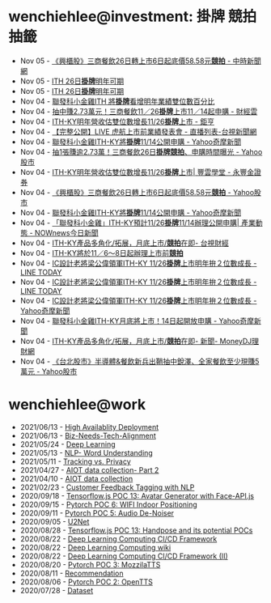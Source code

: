 # wenchiehlee@investment: 掛牌 競拍 抽籤 

<!-- rss start -->
- Nov 05 - [《興櫃股》三商餐飲26日轉上市6日起底價58.58元<b>競拍</b> - 中時新聞網](https://www.google.com/url?rct=j&sa=t&url=https://www.chinatimes.com/realtimenews/20241104003930-260410&ct=ga&cd=CAIyIGMyMDFhNDU4NzAzY2ViODg6Y29tLnR3OnpoLVRXOlRX&usg=AOvVaw1zlqrxKI_M1uvEYHGTrxtO)
- Nov 05 - [ITH 26日<b>掛牌</b>明年可期](https://www.google.com/url?rct=j&sa=t&url=https://www.sinotrade.com.tw/richclub/news/6728f68b32ba0c93311d3ada&ct=ga&cd=CAIyIGMyMDFhNDU4NzAzY2ViODg6Y29tLnR3OnpoLVRXOlRX&usg=AOvVaw3NTt-8fGr5-tzxETYC5UTy)
- Nov 05 - [ITH 26日<b>掛牌</b>明年可期](https://www.google.com/url?rct=j&sa=t&url=https://www.sinotrade.com.tw/richclub/news/6728f68b32ba0c93311d3ada&ct=ga&cd=CAIyIDAyOWU0YTc5M2ViOGJkZDQ6Y29tLnR3OnpoLVRXOlRX&usg=AOvVaw3NTt-8fGr5-tzxETYC5UTy)
- Nov 04 - [聯發科小金雞ITH 將<b>掛牌</b>看增明年業績雙位數百分比](https://www.google.com/url?rct=j&sa=t&url=https://www.sinotrade.com.tw/richclub/news/6728c55332ba0c9331ee0e40&ct=ga&cd=CAIyIGMyMDFhNDU4NzAzY2ViODg6Y29tLnR3OnpoLVRXOlRX&usg=AOvVaw1SwSgf3Wj53Sr3BP6nKdhO)
- Nov 04 - [抽中賺2.73萬元！三商餐飲11／26<b>掛牌</b>上市11／14起申購 - 財經雲](https://www.google.com/url?rct=j&sa=t&url=https://finance.ettoday.net/news/2848463&ct=ga&cd=CAIyIGMyMDFhNDU4NzAzY2ViODg6Y29tLnR3OnpoLVRXOlRX&usg=AOvVaw2LhINMm8bxzcxpIxIDoirg)
- Nov 04 - [ITH-KY明年營收估雙位數增長11/26<b>掛牌</b>上市 - 鉅亨](https://www.google.com/url?rct=j&sa=t&url=https://news.cnyes.com/news/id/5762344&ct=ga&cd=CAIyIGMyMDFhNDU4NzAzY2ViODg6Y29tLnR3OnpoLVRXOlRX&usg=AOvVaw2xT16mBK_8JNcR43T8bdA8)
- Nov 04 - [【完整公開】LIVE 虎航上市前業績發表會 - 直播列表-台視新聞網](https://www.google.com/url?rct=j&sa=t&url=https://news.ttv.com.tw/LIVE/sRJvS2kQ7ik&ct=ga&cd=CAIyIGMyMDFhNDU4NzAzY2ViODg6Y29tLnR3OnpoLVRXOlRX&usg=AOvVaw36_uXB0GcWO1ItuIFMI5KM)
- Nov 04 - [聯發科小金雞ITH-KY將<b>掛牌</b>11/14公開申購 - Yahoo奇摩新聞](https://www.google.com/url?rct=j&sa=t&url=https://tw.news.yahoo.com/%25E8%2581%25AF%25E7%2599%25BC%25E7%25A7%2591%25E5%25B0%258F%25E9%2587%2591%25E9%259B%259Eith-ky%25E5%25B0%2587%25E6%258E%259B%25E7%2589%258C-11-14%25E5%2585%25AC%25E9%2596%258B%25E7%2594%25B3%25E8%25B3%25BC-085449574.html&ct=ga&cd=CAIyIGMyMDFhNDU4NzAzY2ViODg6Y29tLnR3OnpoLVRXOlRX&usg=AOvVaw1fT7qfiNvRnIhyI6FdUOlq)
- Nov 04 - [抽1張賺逾2.73萬！三商餐飲26日<b>掛牌競拍</b>、申購時間曝光 - Yahoo股市](https://www.google.com/url?rct=j&sa=t&url=https://tw.stock.yahoo.com/news/%25E6%258A%25BD1%25E5%25BC%25B5%25E8%25B3%25BA%25E9%2580%25BE2-73%25E8%2590%25AC-%25E4%25B8%2589%25E5%2595%2586%25E9%25A4%2590%25E9%25A3%25B226%25E6%2597%25A5%25E6%258E%259B%25E7%2589%258C-%25E7%25AB%25B6%25E6%258B%258D-%25E7%2594%25B3%25E8%25B3%25BC%25E6%2599%2582%25E9%2596%2593%25E6%259B%259D%25E5%2585%2589-094138873.html&ct=ga&cd=CAIyIGMyMDFhNDU4NzAzY2ViODg6Y29tLnR3OnpoLVRXOlRX&usg=AOvVaw1LmCdO0SNVBgZ-zBwlukiy)
- Nov 04 - [ITH-KY明年營收估雙位數增長11/26<b>掛牌</b>上市| 豐雲學堂 - 永豐金證券](https://www.google.com/url?rct=j&sa=t&url=https://www.sinotrade.com.tw/richclub/news/67289b2332ba0c9331b906e0&ct=ga&cd=CAIyIGMyMDFhNDU4NzAzY2ViODg6Y29tLnR3OnpoLVRXOlRX&usg=AOvVaw1gWHhGVwrGPzwx-0f3CpZp)
- Nov 04 - [《興櫃股》三商餐飲26日轉上市6日起底價58.58元<b>競拍</b> - Yahoo股市](https://www.google.com/url?rct=j&sa=t&url=https://tw.stock.yahoo.com/news/%25E8%2588%2588%25E6%25AB%2583%25E8%2582%25A1-%25E4%25B8%2589%25E5%2595%2586%25E9%25A4%2590%25E9%25A3%25B226%25E6%2597%25A5%25E8%25BD%2589%25E4%25B8%258A%25E5%25B8%2582-6%25E6%2597%25A5%25E8%25B5%25B7%25E5%25BA%2595%25E5%2583%25B958-58%25E5%2585%2583%25E7%25AB%25B6%25E6%258B%258D-091002722.html&ct=ga&cd=CAIyIGMyMDFhNDU4NzAzY2ViODg6Y29tLnR3OnpoLVRXOlRX&usg=AOvVaw0R8qGxW_wj45NEEppvNOjg)
- Nov 04 - [聯發科小金雞ITH-KY將<b>掛牌</b>11/14公開申購 - Yahoo奇摩新聞](https://www.google.com/url?rct=j&sa=t&url=https://tw.news.yahoo.com/%25E8%2581%25AF%25E7%2599%25BC%25E7%25A7%2591%25E5%25B0%258F%25E9%2587%2591%25E9%259B%259Eith-ky%25E5%25B0%2587%25E6%258E%259B%25E7%2589%258C-11-14%25E5%2585%25AC%25E9%2596%258B%25E7%2594%25B3%25E8%25B3%25BC-085449574.html&ct=ga&cd=CAIyIDAyOWU0YTc5M2ViOGJkZDQ6Y29tLnR3OnpoLVRXOlRX&usg=AOvVaw1fT7qfiNvRnIhyI6FdUOlq)
- Nov 04 - [「聯發科小金雞」ITH-KY預計11/26<b>掛牌</b>11/14辦理公開申購| 產業動態 - NOWnews今日新聞](https://www.google.com/url?rct=j&sa=t&url=https://www.nownews.com/news/6572397&ct=ga&cd=CAIyIGMyMDFhNDU4NzAzY2ViODg6Y29tLnR3OnpoLVRXOlRX&usg=AOvVaw1nRHLfvs3hEY-Qt9_aMn9P)
- Nov 04 - [ITH-KY產品多角化/拓展，月底上市/<b>競拍</b>在即- 台視財經](https://www.google.com/url?rct=j&sa=t&url=https://www.ttv.com.tw/finance/view/%3Fi%3D112024041453CC106E72E87F4A0F88EA5B17D3EC148F0C0D%26from%3D587&ct=ga&cd=CAIyIGMyMDFhNDU4NzAzY2ViODg6Y29tLnR3OnpoLVRXOlRX&usg=AOvVaw0kWGidn_qs4ggVHrNizJWh)
- Nov 04 - [ITH-KY將於11／6～8日起辦理上市前<b>競拍</b>](https://www.google.com/url?rct=j&sa=t&url=https://tw.news.yahoo.com/ith-ky%25E5%25B0%2587%25E6%2596%25BC11-6-8%25E6%2597%25A5%25E8%25B5%25B7%25E8%25BE%25A6%25E7%2590%2586%25E4%25B8%258A%25E5%25B8%2582%25E5%2589%258D%25E7%25AB%25B6%25E6%258B%258D-082857158.html&ct=ga&cd=CAIyIGMyMDFhNDU4NzAzY2ViODg6Y29tLnR3OnpoLVRXOlRX&usg=AOvVaw0n75JSucoRUfPY00-DQLoG)
- Nov 04 - [IC設計老將梁公偉領軍ITH-KY 11/26<b>掛牌</b>上市明年拚２位數成長 - LINE TODAY](https://www.google.com/url?rct=j&sa=t&url=https://today.line.me/tw/v2/article/wJw01LG&ct=ga&cd=CAIyIGMyMDFhNDU4NzAzY2ViODg6Y29tLnR3OnpoLVRXOlRX&usg=AOvVaw3jBRQMlM6vt7Eq9-ZTcU7O)
- Nov 04 - [IC設計老將梁公偉領軍ITH-KY 11/26<b>掛牌</b>上市明年拚２位數成長 - LINE TODAY](https://www.google.com/url?rct=j&sa=t&url=https://today.line.me/tw/v2/article/wJw01LG&ct=ga&cd=CAIyIDAyOWU0YTc5M2ViOGJkZDQ6Y29tLnR3OnpoLVRXOlRX&usg=AOvVaw3jBRQMlM6vt7Eq9-ZTcU7O)
- Nov 04 - [IC設計老將梁公偉領軍ITH-KY 11/26<b>掛牌</b>上市明年拚２位數成長 - Yahoo奇摩新聞](https://www.google.com/url?rct=j&sa=t&url=https://tw.news.yahoo.com/ic%25E8%25A8%25AD%25E8%25A8%2588%25E8%2580%2581%25E5%25B0%2587%25E6%25A2%2581%25E5%2585%25AC%25E5%2581%2589%25E9%25A0%2598%25E8%25BB%258Dith-ky-11-26%25E6%258E%259B%25E7%2589%258C%25E4%25B8%258A%25E5%25B8%2582-%25E6%2598%258E%25E5%25B9%25B4%25E6%258B%259A-071514519.html&ct=ga&cd=CAIyIDAyOWU0YTc5M2ViOGJkZDQ6Y29tLnR3OnpoLVRXOlRX&usg=AOvVaw3YkqCbHdL2TxKNYlfZ5CzE)
- Nov 04 - [聯發科小金雞ITH-KY月底將上市！14日起開放申購 - Yahoo奇摩新聞](https://www.google.com/url?rct=j&sa=t&url=https://tw.news.yahoo.com/%25E8%2581%25AF%25E7%2599%25BC%25E7%25A7%2591%25E5%25B0%258F%25E9%2587%2591%25E9%259B%259Eith-ky%25E6%259C%2588%25E5%25BA%2595%25E5%25B0%2587%25E4%25B8%258A%25E5%25B8%2582-14%25E6%2597%25A5%25E8%25B5%25B7%25E9%2596%258B%25E6%2594%25BE%25E7%2594%25B3%25E8%25B3%25BC-072300374.html&ct=ga&cd=CAIyIGMyMDFhNDU4NzAzY2ViODg6Y29tLnR3OnpoLVRXOlRX&usg=AOvVaw1n_dOuvbGGnovOCOQw7xF3)
- Nov 04 - [ITH-KY產品多角化/拓展，月底上市/<b>競拍</b>在即- 新聞- MoneyDJ理財網](https://www.google.com/url?rct=j&sa=t&url=https://www.moneydj.com/kmdj/news/newsviewer.aspx%3Fa%3D60a50c0d-f9c8-419e-81f9-e42427b0b5d5&ct=ga&cd=CAIyIGMyMDFhNDU4NzAzY2ViODg6Y29tLnR3OnpoLVRXOlRX&usg=AOvVaw2_Urpa7r1cMDZFkDSmxXOv)
- Nov 04 - [《台北股市》半導體&amp;餐飲新兵出鞘抽中銳澤、全家餐飲至少現賺5萬元 - Yahoo股市](https://www.google.com/url?rct=j&sa=t&url=https://tw.stock.yahoo.com/news/%25E5%258F%25B0%25E5%258C%2597%25E8%2582%25A1%25E5%25B8%2582-%25E5%258D%258A%25E5%25B0%258E%25E9%25AB%2594-%25E9%25A4%2590%25E9%25A3%25B2%25E6%2596%25B0%25E5%2585%25B5%25E5%2587%25BA%25E9%259E%2598-%25E6%258A%25BD%25E4%25B8%25AD%25E9%258A%25B3%25E6%25BE%25A4-%25E5%2585%25A8%25E5%25AE%25B6%25E9%25A4%2590%25E9%25A3%25B2%25E8%2587%25B3%25E5%25B0%2591%25E7%258F%25BE%25E8%25B3%25BA5%25E8%2590%25AC%25E5%2585%2583-040957690.html&ct=ga&cd=CAIyIDAyOWU0YTc5M2ViOGJkZDQ6Y29tLnR3OnpoLVRXOlRX&usg=AOvVaw3Fdmh4Pw7oj0cVZqgwiXNs)
<!-- rss end -->

# wenchiehlee@work
<!-- _feed1_ start -->
- 2021/06/13 - [High Availablity Deployment](https://wenchiehlee.github.io/mkdocs/blog/2021/06/high-availablity-deployment/)
- 2021/06/13 - [Biz-Needs-Tech-Alignment](https://wenchiehlee.github.io/mkdocs/blog/2021/06/biz-needs-tech-alignment/)
- 2021/05/24 - [Deep Learning](https://wenchiehlee.github.io/mkdocs/blog/2021/05/deep-learning/)
- 2021/05/13 - [NLP- Word Understanding](https://wenchiehlee.github.io/mkdocs/blog/2021/05/nlp--word-understanding/)
- 2021/05/11 - [Tracking vs. Privacy](https://wenchiehlee.github.io/mkdocs/blog/2021/05/tracking-vs-privacy/)
- 2021/04/27 - [AIOT data collection- Part 2](https://wenchiehlee.github.io/mkdocs/blog/2021/04/aiot-data-collection--part-2/)
- 2021/04/10 - [AIOT data collection](https://wenchiehlee.github.io/mkdocs/blog/2021/04/aiot-data-collection/)
- 2021/02/23 - [Customer Feedback Tagging with NLP](https://wenchiehlee.github.io/mkdocs/blog/2021/02/customer-feedback-tagging-with-nlp/)
- 2020/09/18 - [Tensorflow.js POC 13: Avatar Generator with Face-API.js](https://wenchiehlee.github.io/mkdocs/blog/2020/09/tensorflowjs-poc-13-avatar-generator-with-face-apijs/)
- 2020/09/15 - [Pytorch POC 6: WIFI Indoor Positioning](https://wenchiehlee.github.io/mkdocs/blog/2020/09/pytorch-poc-6-wifi-indoor-positioning/)
- 2020/09/11 - [Pytorch POC 5: Audio De-Noiser](https://wenchiehlee.github.io/mkdocs/blog/2020/09/pytorch-poc-5-audio-de-noiser/)
- 2020/09/05 - [U2Net](https://wenchiehlee.github.io/mkdocs/blog/2020/09/u2net/)
- 2020/08/28 - [Tensorflow.js POC 13: Handpose and its potential POCs](https://wenchiehlee.github.io/mkdocs/blog/2020/08/tensorflowjs-poc-13-handpose-and-its-potential-pocs/)
- 2020/08/22 - [Deep Learning Computing CI/CD Framework](https://wenchiehlee.github.io/mkdocs/blog/2020/08/deep-learning-computing-cicd-framework/)
- 2020/08/22 - [Deep Learning Computing wiki](https://wenchiehlee.github.io/mkdocs/blog/2020/08/deep-learning-computing-wiki/)
- 2020/08/22 - [Deep Learning Computing CI/CD Framework (II)](https://wenchiehlee.github.io/mkdocs/blog/2020/08/deep-learning-computing-cicd-framework-ii/)
- 2020/08/20 - [Pytorch POC 3: MozzilaTTS](https://wenchiehlee.github.io/mkdocs/blog/2020/08/pytorch-poc-3-mozzilatts/)
- 2020/08/11 - [Recommendation](https://wenchiehlee.github.io/mkdocs/blog/2020/08/recommendation/)
- 2020/08/06 - [Pytorch POC 2: OpenTTS](https://wenchiehlee.github.io/mkdocs/blog/2020/08/pytorch-poc-2-opentts/)
- 2020/07/28 - [Dataset](https://wenchiehlee.github.io/mkdocs/blog/2020/07/dataset/)
<!-- _feed1_ end -->
